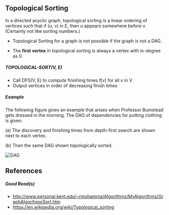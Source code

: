 ## Topological Sorting
In a directed acyclic graph, topological sorting is a linear ordering of vertices such that if (u, v) in E, 
then u appears somewhere before v. (Certainly not like sorting numbers.)

- Topological Sorting for a graph is not possible if the graph is not a DAG.

- The **first vertex** in topological sorting is always a vertex with in-degree as 0.

##### TOPOLOGICAL-SORT(V, E)

 - Call DFS(V, E) to compute finishing times f[v] for all v in V
 - Output vertices in order of decreasing finish times

##### Example
The following figure gives an example that arises when Professor Bumstead gets dressed in the morning. 
The DAG of dependencies for putting clothing is given. 

(a) The discovery and finishing times from depth-first search are shown next to each vertex. 

(b) Then the same DAG shown topologically sorted.

![DAG](../../../../../../../../../images/ds-algo-prob/ds/graph/topological-sort/prof_dressing_topo_sort.png)

## References
##### Good Read(s)
 - http://www.personal.kent.edu/~rmuhamma/Algorithms/MyAlgorithms/GraphAlgor/topoSort.htm
 - https://en.wikipedia.org/wiki/Topological_sorting
